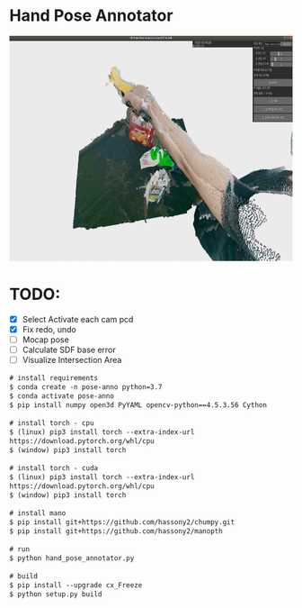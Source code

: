 # Hand Pose Annotator

<img src="./lib/hand_pose_annotator.png" height="400">


# TODO:
- [X] Select Activate each cam pcd
- [X] Fix redo, undo
- [ ] Mocap pose 
- [ ] Calculate SDF base error
- [ ] Visualize Intersection Area
```
# install requirements
$ conda create -n pose-anno python=3.7
$ conda activate pose-anno
$ pip install numpy open3d PyYAML opencv-python==4.5.3.56 Cython

# install torch - cpu
$ (linux) pip3 install torch --extra-index-url https://download.pytorch.org/whl/cpu
$ (window) pip3 install torch

# install torch - cuda
$ (linux) pip3 install torch --extra-index-url https://download.pytorch.org/whl/cpu
$ (window) pip3 install torch

# install mano
$ pip install git+https://github.com/hassony2/chumpy.git
$ pip install git+https://github.com/hassony2/manopth

# run
$ python hand_pose_annotator.py

# build
$ pip install --upgrade cx_Freeze
$ python setup.py build

```
